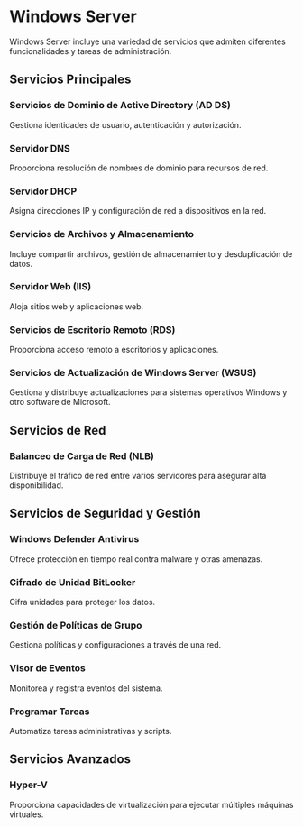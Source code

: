 # Windows Server
Windows Server incluye una variedad de servicios que admiten diferentes funcionalidades y tareas de administración.

## Servicios Principales
### Servicios de Dominio de Active Directory (AD DS)
Gestiona identidades de usuario, autenticación y autorización.
### Servidor DNS
Proporciona resolución de nombres de dominio para recursos de red.
### Servidor DHCP
Asigna direcciones IP y configuración de red a dispositivos en la red.
### Servicios de Archivos y Almacenamiento
Incluye compartir archivos, gestión de almacenamiento y desduplicación de datos.
### Servidor Web (IIS)
Aloja sitios web y aplicaciones web.
### Servicios de Escritorio Remoto (RDS)
Proporciona acceso remoto a escritorios y aplicaciones.
### Servicios de Actualización de Windows Server (WSUS)
Gestiona y distribuye actualizaciones para sistemas operativos Windows y otro software de Microsoft.

## Servicios de Red
### Balanceo de Carga de Red (NLB)
Distribuye el tráfico de red entre varios servidores para asegurar alta disponibilidad.

## Servicios de Seguridad y Gestión
### Windows Defender Antivirus
Ofrece protección en tiempo real contra malware y otras amenazas.
### Cifrado de Unidad BitLocker
Cifra unidades para proteger los datos.
### Gestión de Políticas de Grupo
Gestiona políticas y configuraciones a través de una red.
### Visor de Eventos
Monitorea y registra eventos del sistema.
### Programar Tareas
Automatiza tareas administrativas y scripts.

## Servicios Avanzados
### Hyper-V
Proporciona capacidades de virtualización para ejecutar múltiples máquinas virtuales.

